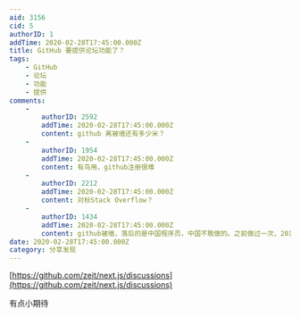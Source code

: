 ```yaml
---
aid: 3156
cid: 5
authorID: 1
addTime: 2020-02-28T17:45:00.000Z
title: GitHub 要提供论坛功能了？
tags:
    - GitHub
    - 论坛
    - 功能
    - 提供
comments:
    -
        authorID: 2592
        addTime: 2020-02-28T17:45:00.000Z
        content: github 离被墙还有多少米？
    -
        authorID: 1954
        addTime: 2020-02-28T17:45:00.000Z
        content: 有鸟用，github注册很难
    -
        authorID: 2212
        addTime: 2020-02-28T17:45:00.000Z
        content: 对标Stack Overflow？
    -
        authorID: 1434
        addTime: 2020-02-28T17:45:00.000Z
        content: github被墙，落后的是中国程序员，中国不敢做的。之前做过一次，2013年，激怒了程序员。
date: 2020-02-28T17:45:00.000Z
category: 分享发现
---
```


[https://github.com/zeit/next.js/discussions](https://github.com/zeit/next.js/discussions)

有点小期待
